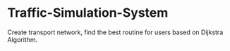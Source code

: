 # Traffic-Simulation-System
Create transport network, find the best routine for users based on Dijkstra Algorithm.
